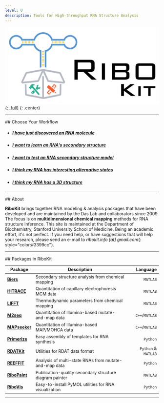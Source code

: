 ```yaml
---
level: 0
description: Tools for High-throughput RNA Structure Analysis
---
```


[![RiboKit Logo](/assets/ribokit_logo_lg.png "RiboKit Logo"){: .full}](/assets/ribokit_logo_lg.png)
{: .center}

<hr/>
## Choose Your Workflow 

* ##### [I have just discovered an RNA molecule](/workflows/from_scratch/)

* ##### [I want to learn an RNA's secondary structure](/workflows/2D_modeling/)

* ##### [I want to test an RNA secondary structure model](/workflows/mutation_rescue/)

* ##### [I think my RNA has interesting alternative states](/workflows/alternative_states/)

* ##### [I think my RNA has a 3D structure](/workflows/3D_modeling/)

<hr/>
## About

**RiboKit** brings together RNA modeling & analysis packages that have been developed and are maintained by the Das Lab and collaborators since 2009. The focus is on **multidimensional chemical mapping** methods for RNA structure inference. This site is maintained at the Department of Biochemistry, Stanford University School of Medicine. Being an academic effort, it's not perfect. If you need help, or have suggestions that will help your research, please send an e-mail to _ribokit.info [at] gmail.com_{: style="color:#3399cc"}.

<hr/>
## Packages in RiboKit

| Package | Description | Language |
| --- | --- | ---: |
| [**Biers**](/Biers/) | Secondary structure analysis from chemical mapping  | `MATLAB` |
| [**HiTRACE**](/HiTRACE/) | Quantitation of capillary electrophoresis MCM data | `MATLAB` |
| [**LIFFT**](/LIFFT/) | Thermodynamic parameters from chemical mapping | `MATLAB` |
| [**M2seq**](/M2seq/) | Quantitation of Illumina-based mutate-and-map data | `C++`/`MATLAB` |
| [**MAPseeker**](/MAPseeker/) | Quantitation of Illumina-based MAP/MOHCA data | `C++`/`MATLAB` |
| [**Primerize**](/Primerize/) | Easy assembly of templates for RNA synthesis | `Python` |
| [**RDATKit**](/RDATKit/) | Utilities for RDAT data format | `Python` & `MATLAB` |
| [**REEFFIT**](/REEFFIT/) | Analysis of multi-state RNAs from mutate-and-map data | `Python` |
| [**RiboPaint**](/RiboPaint/) | Publication-quality secondary structure diagram painter | `MATLAB` |
| [**RiboVis**](/RiboVis/) | Easy-to-install PyMOL utilities for RNA visualization | `Python` |

<hr/>
